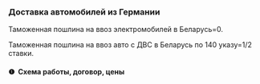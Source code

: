 <h3 dir="auto" tabindex="-1">Доставка автомобилей из Германии</h3>
<p>&zwnj;&zwnj;&zwnj;Таможенная пошлина на ввоз электромобилей в Беларусь=0.&zwnj;</p>
Таможенная пошлина на ввоз авто с ДВС в Беларусь по 140 указу=1/2 ставки.
<h4 id="❶&nbsp;-схема-работы-договор-цены">❶&nbsp; Схема работы, договор, цены</h4>
